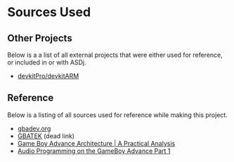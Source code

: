 # Sources Used

## Other Projects
Below is a a list of all external projects that were either used for reference,
or included in or with ASDj.
* [devkitPro/devkitARM](https://devkitpro.org/)

## Reference
Below is a listing of all sources used for reference while making this project.
* [gbadev.org](https://www.gbadev.org/)
* [GBATEK](http://problemkaputt.de/gbatek.htm) (dead link)
* [Game Boy Advance Architecture | A Practical Analysis](https://www.copetti.org/projects/consoles/game-boy-advance)
* [Audio Programming on the GameBoy Advance Part 1](https://www.gamedev.net/articles/programming/general-and-gameplay-programming/audio-programming-on-the-gameboy-advance-part-1-r1823/)
